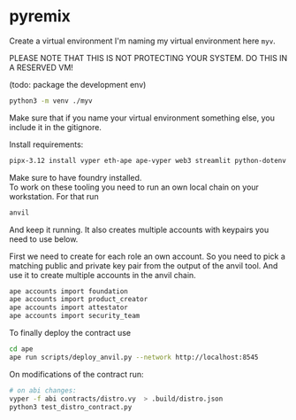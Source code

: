 # pyremix

Create a virtual environment
I'm naming my virtual environment here `myv`.

PLEASE NOTE THAT THIS IS NOT PROTECTING YOUR SYSTEM.
DO THIS IN A RESERVED VM!

(todo: package the development env)

```bash
python3 -m venv ./myv
```
Make sure that if you name your virtual environment something else, you include it in the gitignore.

Install requirements:
```bash
pipx-3.12 install vyper eth-ape ape-vyper web3 streamlit python-dotenv
```
Make sure to have foundry installed.  
To work on these tooling you need to run an own local chain on
your workstation. For that run
```bash
anvil
```
And keep it running. It also creates multiple accounts with 
keypairs you need to use below.

First we need to create for each role an own account. So you need
to pick a matching public and private key pair from the output
of the anvil tool. And use it to create multiple accounts in the
anvil chain. 

```bash
ape accounts import foundation
ape accounts import product_creator
ape accounts import attestator
ape accounts import security_team
```

To finally deploy the contract use
```bash
cd ape
ape run scripts/deploy_anvil.py --network http://localhost:8545
```

On modifications of the contract run:
```bash
# on abi changes:
vyper -f abi contracts/distro.vy  > .build/distro.json
python3 test_distro_contract.py
```
